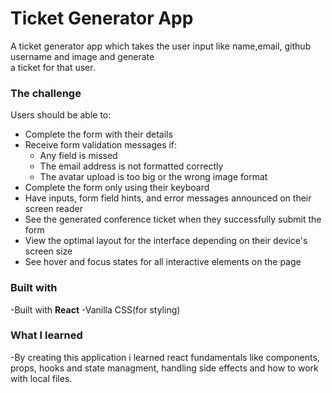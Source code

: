 # Ticket Generator App
  A ticket generator app which takes the user input like name,email, github username and image and generate <br/> a ticket for that user.

### The challenge

Users should be able to:

- Complete the form with their details
- Receive form validation messages if:
  - Any field is missed
  - The email address is not formatted correctly
  - The avatar upload is too big or the wrong image format
- Complete the form only using their keyboard
- Have inputs, form field hints, and error messages announced on their screen reader
- See the generated conference ticket when they successfully submit the form
- View the optimal layout for the interface depending on their device's screen size
- See hover and focus states for all interactive elements on the page



### Built with

-Built with **React**
-Vanilla CSS(for styling)

### What I learned
-By creating this application i learned react fundamentals like components, props, hooks and state managment, handling side effects and how to work with local files.
